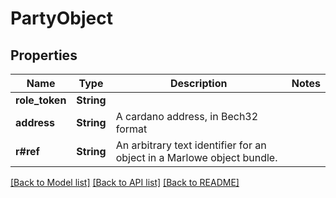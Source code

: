 # PartyObject

## Properties

Name | Type | Description | Notes
------------ | ------------- | ------------- | -------------
**role_token** | **String** |  | 
**address** | **String** | A cardano address, in Bech32 format | 
**r#ref** | **String** | An arbitrary text identifier for an object in a Marlowe object bundle. | 

[[Back to Model list]](../README.md#documentation-for-models) [[Back to API list]](../README.md#documentation-for-api-endpoints) [[Back to README]](../README.md)


